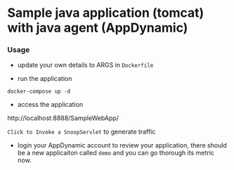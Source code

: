 # Sample java application (tomcat) with java agent (AppDynamic)

### Usage

* update your own details to ARGS in `Dockerfile`

* run the application

```
docker-compose up -d
```

* access the application

http://localhost:8888/SampleWebApp/

`Click to Invoke a SnoopServlet` to generate traffic

* login your AppDynamic account to review your application, there should be a new applicaiton called `demo` and you can go thorough its metric now. 

